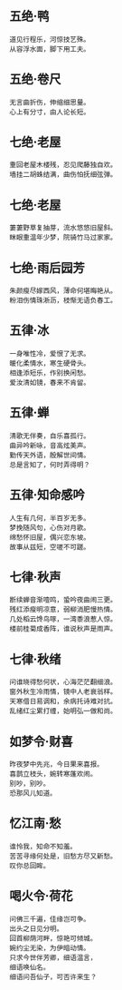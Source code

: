 ## 五绝·鸭 ##

```
道见行程乐，河惊技艺殊。
从容浮水面，脚下用工夫。
```

## 五绝·卷尺

```
无言曲折伤，伸缩细思量。
心上有分寸，由人论长短。
```

## 七绝·老屋

```
重回老屋木楼残，忍见爬藤独自欢。
墙挂二胡蛛结满，曲伤怕抚细弦弹。
```

## 七绝·老屋

```
萋萋野草复抽芽，流水悠悠旧屋斜。
眯眼重温年少梦，院骑竹马过家家。
```

## 七绝·雨后园芳

```
朱颜瘦尽嫁西风，薄命何堪晦艳从。
粉泪伤情珠淅沥，枝惭无语负春工。
```

## 五律·冰

```
一身唯性冷，爱恨了无求。
暖化柔情水，寒生硬骨头。
相逢添短乐，作别换闲愁。
爱汝清如镜，春来不肯留。
```

## 五律·蝉

```
清歌无伴奏，自乐喜孤行。
曲异吟新咏，音高炫美声。
勤传天外语，殷解世间情。
总是言知了，何时弄得明？
```

## 五律·知命感吟

```
人生有几何，半百岁无多。
梦挽随风句，心伤对月歌。
绵愁怀旧屋，偶兴恋东坡。
故事从兹短，空嗟不可蹉。
```

## 七律·秋声

```
断续蝉音渐噎鸣，蛩吟夜曲闹三更。
残红添瘦明凉意，弱柳消肥慢热情。
几处稻云馋鸟啄，一湾黍浪惹人惊。
楼前桂菊成香阵，谁说秋声是雨声。
```

## 七律·秋绪

```
问谁晓得愁何状，心海茫茫翻细浪。
窗外秋生冷雨情，镜中人老衰翁样。
天寒借日易调和，余病托诗难对抗。
乱绪红尘累打缠，始明弘一做和尚。
```

## 如梦令·财喜

```
昨夜梦中先兆，今日果来喜报。
喜鹊立枝头，婉转寒蓬欢闹。
别吵，别吵。
恐那风儿知道。
```

## 忆江南·愁

```
谁怜我，知命不知羞。
苦苦寻缘何处是，旧愁方尽又新愁。
叹你总回眸。
```

## 喝火令·荷花

```
问佛三千遍，佳缘岂可争。
出头之日见分明。
回首柳荫河畔，惊艳可倾城。
婉约尘无染，为伊暗动情。
只求今世伴芳卿，细语温言，
细语唤仙名。
细语问吾仙子，可否许来生？
```
